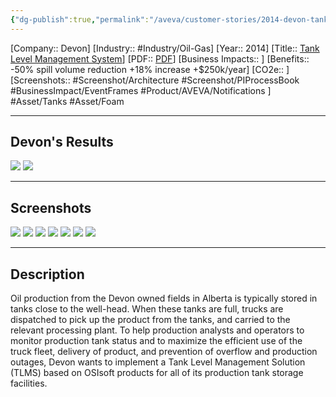 ```yaml
---
{"dg-publish":true,"permalink":"/aveva/customer-stories/2014-devon-tank-level-management-system/","dgPassFrontmatter":true}
---
```


[Company:: Devon]
[Industry:: #Industry/Oil-Gas]
[Year:: 2014]
[Title:: [Tank Level Management System](https://resources.osisoft.com/presentations/tank-level-management-system/)]
[PDF:: [PDF](https://cdn.osisoft.com/corp/en/media/presentations/2014/RegionalSeminars/RS2014_Calgary/PDF/RS2014_Calgary_Devon_Roach_Wong_Tank_Level_Management_System.pdf)]
[Business Impacts:: ]
[Benefits:: -50% spill volume reduction +18% increase +$250k/year]
[CO2e:: ]
[Screenshots:: #Screenshot/Architecture #Screenshot/PIProcessBook #BusinessImpact/EventFrames #Product/AVEVA/Notifications ] 
#Asset/Tanks #Asset/Foam

---
## Devon's Results
![](https://i.imgur.com/VlomH44.png)
![](https://i.imgur.com/5hGkSMg.png)

---
## Screenshots
![](https://i.imgur.com/bj2XZII.png)
![](https://i.imgur.com/vGbi841.png)
![](https://i.imgur.com/zej07Qp.png)
![](https://i.imgur.com/IUXuUtU.png)
![](https://i.imgur.com/1c2ZOVU.png)
![](https://i.imgur.com/d6Nwgd8.png)
![](https://i.imgur.com/7DI7iYB.png)

---
## Description
Oil production from the Devon owned fields in Alberta is typically stored in tanks close to the well-head. When these tanks are full, trucks are dispatched to pick up the product from the tanks, and carried to the relevant processing plant. To help production analysts and operators to monitor production tank status and to maximize the efficient use of the truck fleet, delivery of product, and prevention of overflow and production outages, Devon wants to implement a Tank Level Management Solution (TLMS) based on OSIsoft products for all of its production tank storage facilities.